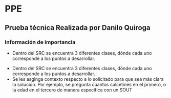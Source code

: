# PPE

## Prueba técnica Realizada por Danilo Quiroga 

### Información de importancia

* Dentro del SRC se encuentra 3 diferentes clases, dónde cada uno corresponde a los puntos a desarrollar.
<ul>
<li>Dentro del SRC se encuentra 3 diferentes clases, dónde cada uno corresponde a los puntos a desarrollar.</li>

<li>Se les asginga contexto respecto a lo solicitado para que sea más clara la solución.
Por ejemplo, se pregunta cuantos calcetines en el primero, o la edad en el tercero de manera especifica con un SOUT</li>
</ul>
